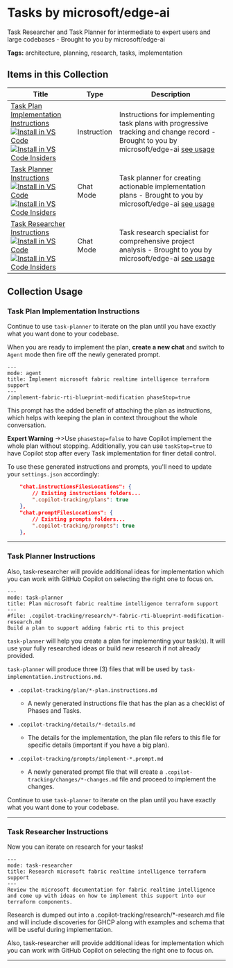 # Tasks by microsoft/edge-ai

Task Researcher and Task Planner for intermediate to expert users and large codebases - Brought to you by microsoft/edge-ai

**Tags:** architecture, planning, research, tasks, implementation

## Items in this Collection

| Title | Type | Description |
| ----- | ---- | ----------- |
| [Task Plan Implementation Instructions](../instructions/task-implementation.instructions.md)<br />[![Install in VS Code](https://img.shields.io/badge/VS_Code-Install-0098FF?style=flat-square&logo=visualstudiocode&logoColor=white)](https://aka.ms/awesome-copilot/install/instructions?url=vscode%3Achat-instructions%2Finstall%3Furl%3Dhttps%3A%2F%2Fraw.githubusercontent.com%2Fgithub%2Fawesome-copilot%2Fmain%2Finstructions%2Ftask-implementation.instructions.md)<br />[![Install in VS Code Insiders](https://img.shields.io/badge/VS_Code_Insiders-Install-24bfa5?style=flat-square&logo=visualstudiocode&logoColor=white)](https://aka.ms/awesome-copilot/install/instructions?url=vscode-insiders%3Achat-instructions%2Finstall%3Furl%3Dhttps%3A%2F%2Fraw.githubusercontent.com%2Fgithub%2Fawesome-copilot%2Fmain%2Finstructions%2Ftask-implementation.instructions.md) | Instruction | Instructions for implementing task plans with progressive tracking and change record - Brought to you by microsoft/edge-ai [see usage](#task-plan-implementation-instructions) |
| [Task Planner Instructions](../chatmodes/task-planner.chatmode.md)<br />[![Install in VS Code](https://img.shields.io/badge/VS_Code-Install-0098FF?style=flat-square&logo=visualstudiocode&logoColor=white)](https://aka.ms/awesome-copilot/install/chatmode?url=vscode%3Achat-mode%2Finstall%3Furl%3Dhttps%3A%2F%2Fraw.githubusercontent.com%2Fgithub%2Fawesome-copilot%2Fmain%2Fchatmodes%2Ftask-planner.chatmode.md)<br />[![Install in VS Code Insiders](https://img.shields.io/badge/VS_Code_Insiders-Install-24bfa5?style=flat-square&logo=visualstudiocode&logoColor=white)](https://aka.ms/awesome-copilot/install/chatmode?url=vscode-insiders%3Achat-mode%2Finstall%3Furl%3Dhttps%3A%2F%2Fraw.githubusercontent.com%2Fgithub%2Fawesome-copilot%2Fmain%2Fchatmodes%2Ftask-planner.chatmode.md) | Chat Mode | Task planner for creating actionable implementation plans - Brought to you by microsoft/edge-ai [see usage](#task-planner-instructions) |
| [Task Researcher Instructions](../chatmodes/task-researcher.chatmode.md)<br />[![Install in VS Code](https://img.shields.io/badge/VS_Code-Install-0098FF?style=flat-square&logo=visualstudiocode&logoColor=white)](https://aka.ms/awesome-copilot/install/chatmode?url=vscode%3Achat-mode%2Finstall%3Furl%3Dhttps%3A%2F%2Fraw.githubusercontent.com%2Fgithub%2Fawesome-copilot%2Fmain%2Fchatmodes%2Ftask-researcher.chatmode.md)<br />[![Install in VS Code Insiders](https://img.shields.io/badge/VS_Code_Insiders-Install-24bfa5?style=flat-square&logo=visualstudiocode&logoColor=white)](https://aka.ms/awesome-copilot/install/chatmode?url=vscode-insiders%3Achat-mode%2Finstall%3Furl%3Dhttps%3A%2F%2Fraw.githubusercontent.com%2Fgithub%2Fawesome-copilot%2Fmain%2Fchatmodes%2Ftask-researcher.chatmode.md) | Chat Mode | Task research specialist for comprehensive project analysis - Brought to you by microsoft/edge-ai [see usage](#task-researcher-instructions) |

## Collection Usage

### Task Plan Implementation Instructions

Continue to use `task-planner` to iterate on the plan until you have exactly what you want done to your codebase.

When you are ready to implement the plan, **create a new chat** and switch to `Agent` mode then fire off the newly generated prompt.

```markdown, implement-fabric-rti-changes.prompt.md
---
mode: agent
title: Implement microsoft fabric realtime intelligence terraform support
---
/implement-fabric-rti-blueprint-modification phaseStop=true
```

This prompt has the added benefit of attaching the plan as instructions, which helps with keeping the plan in context throughout the whole conversation.

**Expert Warning** ->>Use `phaseStop=false` to have Copilot implement the whole plan without stopping. Additionally, you can use `taskStop=true` to have Copilot stop after every Task implementation for finer detail control.

To use these generated instructions and prompts, you'll need to update your `settings.json` accordingly:

```json
    "chat.instructionsFilesLocations": {
        // Existing instructions folders...
        ".copilot-tracking/plans": true
    },
    "chat.promptFilesLocations": {
        // Existing prompts folders...
        ".copilot-tracking/prompts": true
    },
```

---

### Task Planner Instructions

Also, task-researcher will provide additional ideas for implementation which you can work with GitHub Copilot on selecting the right one to focus on.

```markdown, task-plan.prompt.md
---
mode: task-planner
title: Plan microsoft fabric realtime intelligence terraform support
---
#file: .copilot-tracking/research/*-fabric-rti-blueprint-modification-research.md
Build a plan to support adding fabric rti to this project
```

`task-planner` will help you create a plan for implementing your task(s). It will use your fully researched ideas or build new research if not already provided.

`task-planner` will produce three (3) files that will be used by `task-implementation.instructions.md`.

* `.copilot-tracking/plan/*-plan.instructions.md`

  * A newly generated instructions file that has the plan as a checklist of Phases and Tasks.
* `.copilot-tracking/details/*-details.md`

  * The details for the implementation, the plan file refers to this file for specific details (important if you have a big plan).
* `.copilot-tracking/prompts/implement-*.prompt.md`

  * A newly generated prompt file that will create a `.copilot-tracking/changes/*-changes.md` file and proceed to implement the changes.

Continue to use `task-planner` to iterate on the plan until you have exactly what you want done to your codebase.

---

### Task Researcher Instructions

Now you can iterate on research for your tasks!

```markdown, research.prompt.md
---
mode: task-researcher
title: Research microsoft fabric realtime intelligence terraform support
---
Review the microsoft documentation for fabric realtime intelligence
and come up with ideas on how to implement this support into our terraform components.
```

Research is dumped out into a .copilot-tracking/research/*-research.md file and will include discoveries for GHCP along with examples and schema that will be useful during implementation.

Also, task-researcher will provide additional ideas for implementation which you can work with GitHub Copilot on selecting the right one to focus on.

---

